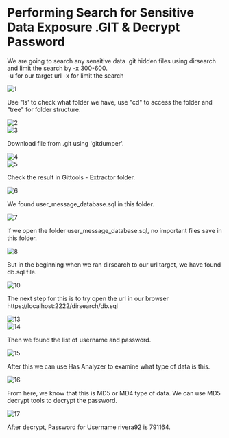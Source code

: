 # Performing Search for Sensitive Data Exposure .GIT & Decrypt Password

We are going to search any sensitive data .git hidden files using dirsearch and limit the search by -x 300-600.\
-u for our target url
-x for limit the search

![1](https://github.com/ggouw/Sensitive-Data-Exposure-GIT/assets/120260071/9ea4805f-80c9-4f42-b31b-35677482d02d)

Use "ls' to check what folder we have, use "cd" to access the folder and "tree" for folder structure.

![2](https://github.com/ggouw/Sensitive-Data-Exposure-GIT/assets/120260071/5f9f66f2-3425-4858-a99a-751b9434acdb)\
![3](https://github.com/ggouw/Sensitive-Data-Exposure-GIT/assets/120260071/ad48e102-83c3-4f16-ba22-3c10187bcb19)

Download file from .git using 'gitdumper'.

![4](https://github.com/ggouw/Sensitive-Data-Exposure-GIT/assets/120260071/9027fbee-4455-4ef2-8c82-5917b7056065)\
![5](https://github.com/ggouw/Sensitive-Data-Exposure-GIT/assets/120260071/b0200211-b910-46d3-b591-823e5008e978)

Check the result in Gittools - Extractor folder.

![6](https://github.com/ggouw/Sensitive-Data-Exposure-GIT/assets/120260071/9b0d1ead-fee0-4ce8-ac12-2d93f08ad067)

We found user_message_database.sql in this folder.

![7](https://github.com/ggouw/Sensitive-Data-Exposure-GIT/assets/120260071/4fc8a749-7ea7-4269-af62-aef76232d134)

if we open the folder user_message_database.sql, no important files save in this folder.

![8](https://github.com/ggouw/Sensitive-Data-Exposure-GIT/assets/120260071/bb7cb073-2c90-47e9-9aa1-ede5238f6159)

But in the beginning when we ran dirsearch to our url target, we have found db.sql file.

![10](https://github.com/ggouw/Sensitive-Data-Exposure-GIT/assets/120260071/85feab6d-5572-46a1-b435-d7fa5b2b39f9)

The next step for this is to try open the url in our browser\
https://localhost:2222/dirsearch/db.sql

![13](https://github.com/ggouw/Sensitive-Data-Exposure-GIT-and-Decrypt-Password/assets/120260071/e2e6b0f1-cae1-40e5-8022-1cda3c23bf7b)\
![14](https://github.com/ggouw/Sensitive-Data-Exposure-GIT-and-Decrypt-Password/assets/120260071/33fb30ae-0710-4788-811a-b2c263aef24c)

Then we found the list of username and password.

![15](https://github.com/ggouw/Sensitive-Data-Exposure-GIT-and-Decrypt-Password/assets/120260071/b8475b0d-5149-405a-a143-d2ac6ac849a7)

After this we can use Has Analyzer to examine what type of data is this.

![16](https://github.com/ggouw/Sensitive-Data-Exposure-GIT-and-Decrypt-Password/assets/120260071/ed6d46cf-d107-428f-a267-3115c4dee604)

From here, we know that this is MD5 or MD4 type of data. We can use MD5 decrypt tools to decrypt the password.

![17](https://github.com/ggouw/Sensitive-Data-Exposure-GIT-and-Decrypt-Password/assets/120260071/7bcf64d2-9f60-40cd-bdd2-ec838e72cc4f)

After decrypt, Password for Username rivera92 is 791164.




















